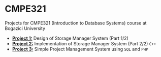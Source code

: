 # CMPE321

Projects for CMPE321 (Introduction to Database Systems) course at Bogazici University

* [**Project 1:**](CMPE321/project1) Design of Storage Manager System (Part 1/2)
* [**Project 2:**](CMPE321/project2) Implementation of Storage Manager System (Part 2/2) `C++`
* [**Project 3:**](CMPE321/project3) Simple Project Management System using `SQL` and `PHP`
